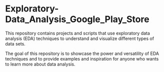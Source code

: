 # Exploratory-Data_Analysis_Google_Play_Store

This repository contains projects and scripts that use exploratory data analysis (EDA) techniques to understand and visualize different types of data sets.

The goal of this repository is to showcase the power and versatility of EDA techniques and to provide examples and inspiration for anyone who wants to learn more about data analysis.
